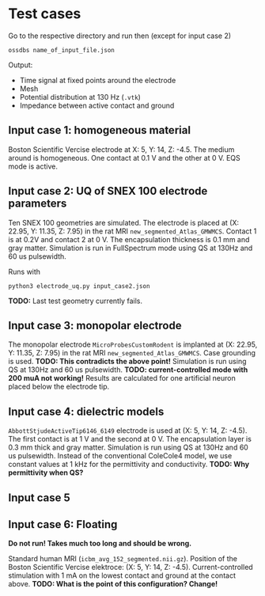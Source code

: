 # Test cases

Go to the respective directory and run then (except for input case 2)

```
ossdbs name_of_input_file.json
```

Output:

* Time signal at fixed points around the electrode
* Mesh
* Potential distribution at 130 Hz (`.vtk`)
* Impedance between active contact and ground


## Input case 1: homogeneous material

Boston Scientific Vercise electrode at X: 5, Y: 14, Z: -4.5.
The medium around is homogeneous.
One contact at 0.1 V and the other at 0 V.
EQS mode is active.

## Input case 2: UQ of SNEX 100 electrode parameters

Ten SNEX 100 geometries are simulated.
The electrode is placed at (X: 22.95, Y: 11.35, Z: 7.95) in the rat MRI `new_segmented_Atlas_GMWMCS`.
Contact 1 is at 0.2V and contact 2 at 0 V.
The encapsulation thickness is 0.1 mm and gray matter.
Simulation is run in FullSpectrum mode using QS at 130Hz and 60 us pulsewidth.

Runs with 

```
python3 electrode_uq.py input_case2.json

```

**TODO:**
Last test geometry currently fails.

## Input case 3: monopolar electrode

The monopolar electrode `MicroProbesCustomRodent` is implanted at (X: 22.95, Y: 11.35, Z: 7.95) in the rat MRI `new_segmented_Atlas_GMWMCS`.
Case grounding is used. **TODO: This contradicts the above point!** 
Simulation is run using QS at 130Hz and 60 us pulsewidth. **TODO: current-controlled mode with 200 muA not working!**
Results are calculated for one artificial neuron placed below the electrode tip.

## Input case 4: dielectric models

`AbbottStjudeActiveTip6146_6149` electrode is used at (X: 5, Y: 14, Z: -4.5).
The first contact is at 1 V and the second at 0 V.
The encapsulation layer is 0.3 mm thick and gray matter.
Simulation is run using QS at 130Hz and 60 us pulsewidth.
Instead of the conventional ColeCole4 model, we use constant values at 1 kHz for the permittivity and conductivity.
**TODO: Why permittivity when QS?**

## Input case 5


## Input case 6: Floating

**Do not run! Takes much too long and should be wrong.**

Standard human MRI (`icbm_avg_152_segmented.nii.gz`).
Position of the Boston Scientific Vercise elektroce: (X: 5, Y: 14, Z: -4.5).
Current-controlled stimulation with 1 mA on the lowest contact and ground at the contact above.
**TODO: What is the point of this configuration? Change!**
